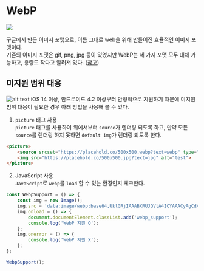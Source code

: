 # **WebP**

![](https://cdn.jsdelivr.net/gh/fe-jw/J-Web/posts/2024/0513/thumb.svg)

구글에서 만든 이미지 포맷으로, 이름 그대로 web을 위해 만들어진 효율적인 이미지 포맷이다.  
기존의 이미지 포맷은 gif, png, jpg 등이 있었지만 WebP는 세 가지 포맷 모두 대체 가능하고, 용량도 작다고 알려져 있다. ([참고](https://developers.google.com/speed/webp/gallery1?hl=ko))

## **미지원 범위 대응**
![alt text](https://cdn.jsdelivr.net/gh/fe-jw/J-Web/posts/2024/0513/img_1.png)
iOS 14 이상, 안드로이드 4.2 이상부터 안정적으로 지원하기 때문에 미지원 범위 대응이 필요한 경우 아래 방법을 사용해 볼 수 있다.

1) `picture` 태그 사용  
`picture` 태그를 사용하여 위에서부터 `source`가 렌더링 되도록 하고, 만약 모든 `source`를 렌더링 하지 못하면 `default img`가 렌더링 되도록 한다.
```html
<picture>
	<source srcset="https://placehold.co/500x500.webp?text=webp" type="image/webp">
	<img src="https://placehold.co/500x500.jpg?text=jpg" alt="test">
</picture>
```

2) JavaScript 사용  
`JavaScript`로 `webp`를 `load` 할 수 있는 환경인지 체크한다.
```JavaScript
const WebpSupport = () => {
	const img = new Image();
	img.src = 'data:image/webp;base64,UklGRjIAAABXRUJQVlA4ICYAAACyAgCdASoCAAEALmk0mk0iIiIiIgBoSygABc6zbAAA/v56QAAAAA==';
	img.onload = () => {
		document.documentElement.classList.add('webp_support');
		console.log('WebP 지원 O');
	};
	img.onerror = () => {
		console.log('WebP 지원 X');
	};
};

WebpSupport();
```